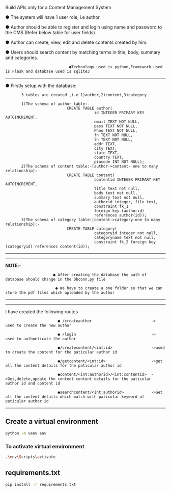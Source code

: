 Build APIs only for a Content Management System 

● The system will have 1 user role, i.e author

● Author should be able to register and login using name and password to the CMS (Refer below table for user fields)

● Author can create, view, edit and delete contents created by him.

● Users should search content by matching terms in title, body, summary and categories.

                                ●Technology used is python,Framework used is Flask and database used is sqlite3

-----------------------------------------------------------------------------------------------------------------------------
 ● Firstly setup with the database:
           
           3 tables are created ,i.e 1)author,2)content,3)category
           
           1)The schema of author table:-
                               CREATE TABLE author(
                                           id INTEGER PRIMARY KEY AUTOINCREMENT,
                                           email TEXT NOT NULL,
                                           pass TEXT NOT NULL,
                                           Phno TEXT NOT NULL,
                                           fn TEXT NOT NULL,
                                           ln TEXT NOT NULL,
                                           addr TEXT,
                                           city TEXT,
                                           state TEXT,
                                           country TEXT,
                                           pincode INT NOT NULL);
           2)The schema of content table:-[author->content- one to many relationship]:-
                               CREATE TABLE content(
                                           contentid INTEGER PRIMARY KEY AUTOINCREMENT,
                                           title text not null,
                                           body text not null,
                                           summary text not null,
                                           authorid integer, file text,
                                           constraint fk_1
                                           foreign key (authorid)
                                           references author(id));
           3)The schema of category table:[content->category-one to many relationship]:-
                               CREATE TABLE category(
                                           categoryid integer not null,
                                           categoryname text not null,
                                           constraint fk_2 foreign key (categoryid) references content(id)); 
------------------------------------------------------------------------------------------------------------------------------------------------------------                                                     
-----------------------------------------------------------------------------------------------------------------------------------------------------------------------   
**NOTE**:-
                         
                         ● After creating the database the path of database should change in the Dbconn.py file
                           
                          ● We have to create a one folder so that we can store the pdf files which uploaded by the author
------------------------------------------------------------------------------------------------------------------------------------------------------------------------
             
--------------------------------------------------------------------------------------------------------------------------------------------------------------------------
I have created the following routes 
               
                           ● /createauthor                          -> used to create the new author 
                           
                           ● /login                                 -> used to authneticate the author
                           
                           ●/createcontent/<int:id>                 ->used to create the content for the paticular author id
                           
                           ●/getcontent/<int:id>                    ->get all the content details for the paticular author id       
                           
                           ●content/<int:authorid>/<int:contentid>  ->Get,delete,update the content content details for the paticular author id and content id
                           
                           ●searchcontent/<int:authorid>            ->Get all the content details which match with paticular keyword of paticular author id
    
--------------------------------------------------------------------------------------------------------------------------------------------------------------------------

## Create a virtual environment

```bash
python -m venv env
```
### To activate virtual environment

```bash
.\env\Scripts\activate
```

## requirements.txt

```bash
pip install -r requirements.txt
```
